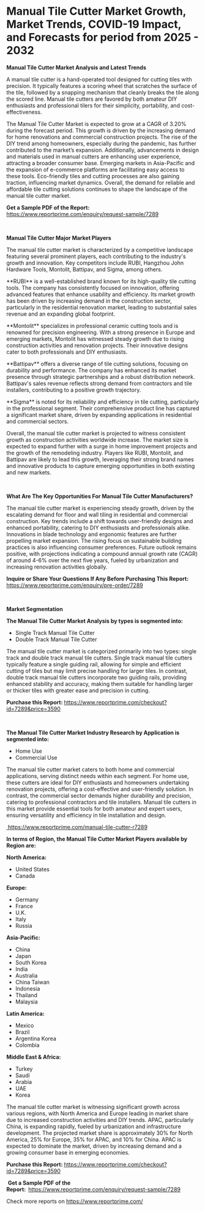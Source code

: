 <p><h1>Manual Tile Cutter Market Growth, Market Trends, COVID-19 Impact, and Forecasts for period from 2025 - 2032</h1></p><p><strong>Manual Tile Cutter Market Analysis and Latest Trends</strong></p>
<p><p>A manual tile cutter is a hand-operated tool designed for cutting tiles with precision. It typically features a scoring wheel that scratches the surface of the tile, followed by a snapping mechanism that cleanly breaks the tile along the scored line. Manual tile cutters are favored by both amateur DIY enthusiasts and professional tilers for their simplicity, portability, and cost-effectiveness.</p><p>The Manual Tile Cutter Market is expected to grow at a CAGR of 3.20% during the forecast period. This growth is driven by the increasing demand for home renovations and commercial construction projects. The rise of the DIY trend among homeowners, especially during the pandemic, has further contributed to the market’s expansion. Additionally, advancements in design and materials used in manual cutters are enhancing user experience, attracting a broader consumer base. Emerging markets in Asia-Pacific and the expansion of e-commerce platforms are facilitating easy access to these tools. Eco-friendly tiles and cutting processes are also gaining traction, influencing market dynamics. Overall, the demand for reliable and affordable tile cutting solutions continues to shape the landscape of the manual tile cutter market.</p></p>
<p><strong>Get a Sample PDF of the Report:&nbsp;</strong> <a href="https://www.reportprime.com/enquiry/request-sample/7289?utm_campaign=3577&utm_medium=2&utm_source=Github&utm_content=ia&utm_term=19032025&utm_id=manual-tile-cutter">https://www.reportprime.com/enquiry/request-sample/7289</a></p>
<p>&nbsp;</p>
<p><strong>Manual Tile Cutter Major Market Players</strong></p>
<p><p>The manual tile cutter market is characterized by a competitive landscape featuring several prominent players, each contributing to the industry's growth and innovation. Key competitors include RUBI, Hangzhou John Hardware Tools, Montolit, Battipav, and Sigma, among others.</p><p>**RUBI** is a well-established brand known for its high-quality tile cutting tools. The company has consistently focused on innovation, offering advanced features that enhance usability and efficiency. Its market growth has been driven by increasing demand in the construction sector, particularly in the residential renovation market, leading to substantial sales revenue and an expanding global footprint.</p><p>**Montolit** specializes in professional ceramic cutting tools and is renowned for precision engineering. With a strong presence in Europe and emerging markets, Montolit has witnessed steady growth due to rising construction activities and renovation projects. Their innovative designs cater to both professionals and DIY enthusiasts.</p><p>**Battipav** offers a diverse range of tile cutting solutions, focusing on durability and performance. The company has enhanced its market presence through strategic partnerships and a robust distribution network. Battipav's sales revenue reflects strong demand from contractors and tile installers, contributing to a positive growth trajectory.</p><p>**Sigma** is noted for its reliability and efficiency in tile cutting, particularly in the professional segment. Their comprehensive product line has captured a significant market share, driven by expanding applications in residential and commercial sectors.</p><p>Overall, the manual tile cutter market is projected to witness consistent growth as construction activities worldwide increase. The market size is expected to expand further with a surge in home improvement projects and the growth of the remodeling industry. Players like RUBI, Montolit, and Battipav are likely to lead this growth, leveraging their strong brand names and innovative products to capture emerging opportunities in both existing and new markets.</p></p>
<p>&nbsp;</p>
<p><strong>What Are The Key Opportunities For Manual Tile Cutter Manufacturers?</strong></p>
<p><p>The manual tile cutter market is experiencing steady growth, driven by the escalating demand for floor and wall tiling in residential and commercial construction. Key trends include a shift towards user-friendly designs and enhanced portability, catering to DIY enthusiasts and professionals alike. Innovations in blade technology and ergonomic features are further propelling market expansion. The rising focus on sustainable building practices is also influencing consumer preferences. Future outlook remains positive, with projections indicating a compound annual growth rate (CAGR) of around 4-6% over the next five years, fueled by urbanization and increasing renovation activities globally.</p></p>
<p><strong>Inquire or Share Your Questions If Any Before Purchasing This Report:</strong> <a href="https://www.reportprime.com/enquiry/pre-order/7289?utm_campaign=3577&utm_medium=2&utm_source=Github&utm_content=ia&utm_term=19032025&utm_id=manual-tile-cutter">https://www.reportprime.com/enquiry/pre-order/7289</a></p>
<p>&nbsp;</p>
<p><strong>Market Segmentation</strong></p>
<p><strong>The Manual Tile Cutter Market Analysis by types is segmented into:</strong></p>
<p><ul><li>Single Track Manual Tile Cutter</li><li>Double Track Manual Tile Cutter</li></ul></p>
<p><p>The manual tile cutter market is categorized primarily into two types: single track and double track manual tile cutters. Single track manual tile cutters typically feature a single guiding rail, allowing for simple and efficient cutting of tiles but may limit precise handling for larger tiles. In contrast, double track manual tile cutters incorporate two guiding rails, providing enhanced stability and accuracy, making them suitable for handling larger or thicker tiles with greater ease and precision in cutting.</p></p>
<p><strong>Purchase this Report:&nbsp;</strong><a href="https://www.reportprime.com/checkout?id=7289&price=3590&utm_campaign=3577&utm_medium=2&utm_source=Github&utm_content=ia&utm_term=19032025&utm_id=manual-tile-cutter">https://www.reportprime.com/checkout?id=7289&price=3590</a></p>
<p>&nbsp;</p>
<p><strong>The Manual Tile Cutter Market Industry Research by Application is segmented into:</strong></p>
<p><ul><li>Home Use</li><li>Commercial Use</li></ul></p>
<p><p>The manual tile cutter market caters to both home and commercial applications, serving distinct needs within each segment. For home use, these cutters are ideal for DIY enthusiasts and homeowners undertaking renovation projects, offering a cost-effective and user-friendly solution. In contrast, the commercial sector demands higher durability and precision, catering to professional contractors and tile installers. Manual tile cutters in this market provide essential tools for both amateur and expert users, ensuring versatility and efficiency in tile installation and design.</p></p>
<p><a href="https://www.reportprime.com/manual-tile-cutter-r7289?utm_campaign=3577&utm_medium=2&utm_source=Github&utm_content=ia&utm_term=19032025&utm_id=manual-tile-cutter">&nbsp;https://www.reportprime.com/manual-tile-cutter-r7289</a></p>
<p><strong>In terms of Region, the Manual Tile Cutter Market Players available by Region are:</strong></p>
<p>
    <p> <strong> North America: </strong>
        <ul>
            <li>United States</li>
            <li>Canada</li>
        </ul>
        </p> 
    <p> <strong> Europe: </strong>
        <ul>
            <li>Germany</li>
            <li>France</li>
            <li>U.K.</li>
            <li>Italy</li>
            <li>Russia</li>
        </ul>
        </p> 
    <p> <strong> Asia-Pacific: </strong>
        <ul>
            <li>China</li>
            <li>Japan</li>
            <li>South Korea</li>
            <li>India</li>
            <li>Australia</li>
            <li>China Taiwan</li>
            <li>Indonesia</li>
            <li>Thailand</li>
            <li>Malaysia</li>
        </ul>
        </p> 
    <p> <strong> Latin America: </strong>
        <ul>
            <li>Mexico</li>
            <li>Brazil</li>
            <li>Argentina Korea</li>
            <li>Colombia</li>
        </ul>
        </p> 
    <p> <strong> Middle East & Africa: </strong>
        <ul>
            <li>Turkey</li>
            <li>Saudi</li>
            <li>Arabia</li>
            <li>UAE</li>
            <li>Korea</li>
        </ul>
    </p>
    </p>
<p><p>The manual tile cutter market is witnessing significant growth across various regions, with North America and Europe leading in market share due to increased construction activities and DIY trends. APAC, particularly China, is expanding rapidly, fueled by urbanization and infrastructure development. The projected market share is approximately 30% for North America, 25% for Europe, 35% for APAC, and 10% for China. APAC is expected to dominate the market, driven by increasing demand and a growing consumer base in emerging economies.</p></p>
<p><strong>Purchase this Report: </strong><a href="https://www.reportprime.com/checkout?id=7289&price=3590&utm_campaign=3577&utm_medium=2&utm_source=Github&utm_content=ia&utm_term=19032025&utm_id=manual-tile-cutter">https://www.reportprime.com/checkout?id=7289&price=3590</a></p>
<p>&nbsp;<strong>Get a Sample PDF of the Report:&nbsp;&nbsp;</strong><a href="https://www.reportprime.com/enquiry/request-sample/7289?utm_campaign=3577&utm_medium=2&utm_source=Github&utm_content=ia&utm_term=19032025&utm_id=manual-tile-cutter">https://www.reportprime.com/enquiry/request-sample/7289</a></p>
<p><strong></strong></p>
<p>Check more reports on <a href="https://www.reportprime.com/?utm_campaign=3577&utm_medium=2&utm_source=Github&utm_content=ia&utm_term=19032025&utm_id=manual-tile-cutter">https://www.reportprime.com/</a></p>